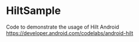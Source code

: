 # HiltSample
 Code to demonstrate the usage of Hilt Android
 https://developer.android.com/codelabs/android-hilt